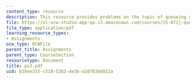 ```yaml
---
content_type: resource
description: This resource provides problems on the topic of queueing systems.
file: https://ol-ocw-studio-app-qa.s3.amazonaws.com/courses/15-072j-queues-theory-and-applications-spring-2006/b38ee315c51052834e36a10783b6832a_ps3.pdf
file_type: application/pdf
learning_resource_types:
- Assignments
ocw_type: OCWFile
parent_title: Assignments
parent_type: CourseSection
resourcetype: Document
title: ps3.pdf
uid: b38ee315-c510-5283-4e36-a10783b6832a
---
```

